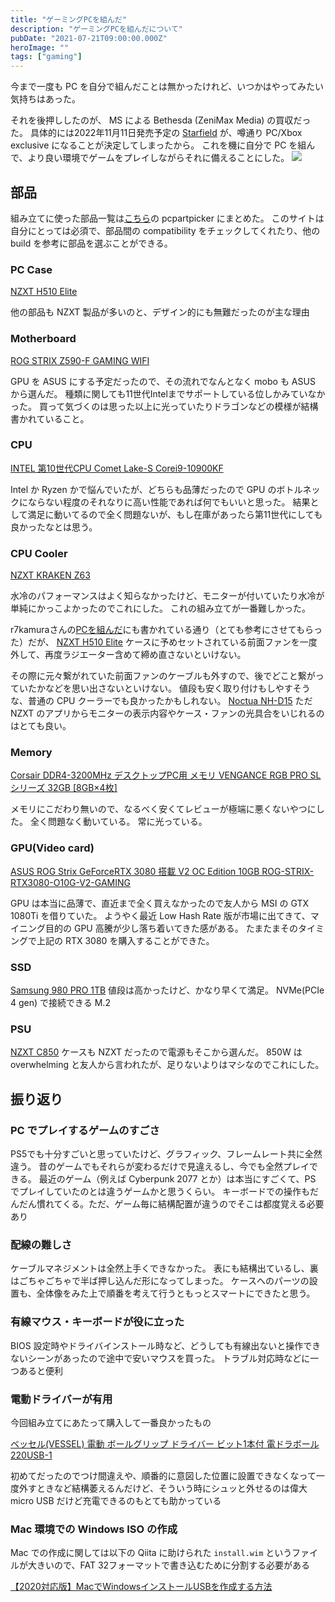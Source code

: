 ```yaml
---
title: "ゲーミングPCを組んだ"
description: "ゲーミングPCを組んだについて"
pubDate: "2021-07-21T09:00:00.000Z"
heroImage: ""
tags: ["gaming"]
---
```


今まで一度も PC を自分で組んだことは無かったけれど、いつかはやってみたい気持ちはあった。

それを後押ししたのが、 MS による Bethesda (ZeniMax Media) の買収だった。
具体的には2022年11月11日発売予定の [Starfield](https://bethesda.net/en/game/starfield) が、噂通り PC/Xbox exclusive になることが決定してしまったから。
これを機に自分で PC を組んで、より良い環境でゲームをプレイしながらそれに備えることにした。
![](/assets/blog/built-a-gaming-pc/pc_parts.jpeg)

## 部品

組み立てに使った部品一覧は[こちら](https://pcpartpicker.com/list/k8GrkX)の pcpartpicker にまとめた。
このサイトは自分にとっては必須で、部品間の compatibility をチェックしてくれたり、他の build を参考に部品を選ぶことができる。

### PC Case

[NZXT H510 Elite](https://www.amazon.co.jp/gp/product/B07T7L875Z/)

他の部品も NZXT 製品が多いのと、デザイン的にも無難だったのが主な理由

### Motherboard

[ROG STRIX Z590-F GAMING WIFI](https://www.amazon.co.jp/gp/product/B08WJ4SJXD)

GPU を ASUS にする予定だったので、その流れでなんとなく mobo も ASUS から選んだ。
種類に関しても11世代Intelまでサポートしている位しかみていなかった。
買って気づくのは思った以上に光っていたりドラゴンなどの模様が結構書かれていること。

### CPU

[INTEL 第10世代CPU Comet Lake-S Corei9-10900KF](https://www.amazon.co.jp/dp/B086MG1C7D)

Intel か Ryzen かで悩んでいたが、どちらも品薄だったので GPU のボトルネックにならない程度のそれなりに高い性能であれば何でもいいと思った。
結果として満足に動いてるので全く問題ないが、もし在庫があったら第11世代にしても良かったなとは思う。

### CPU Cooler

[NZXT KRAKEN Z63](https://www.amazon.co.jp/gp/product/B082DYSQVF)

水冷のパフォーマンスはよく知らなかったけど、モニターが付いていたり水冷が単純にかっこよかったのでこれにした。
これの組み立てが一番難しかった。

r7kamuraさんの[PCを組んだ](https://r7kamura.com/articles/2021-01-08-pc-build-2021)にも書かれている通り（とても参考にさせてもらった）だが、
[NZXT H510 Elite](https://www.amazon.co.jp/gp/product/B07T7L875Z/) ケースに予めセットされている前面ファンを一度外して、再度ラジエーター含めて締め直さないといけない。

その際に元々繋がれていた前面ファンのケーブルも外すので、後でどこと繋がっていたかなどを思い出さないといけない。
値段も安く取り付けもしやすそうな、普通の CPU クーラーでも良かったかもしれない。 [Noctua NH-D15](https://www.amazon.co.jp/dp/B00L7UZMAK)
ただ NZXT のアプリからモニターの表示内容やケース・ファンの光具合をいじれるのはとても良い。

### Memory

[Corsair DDR4-3200MHz デスクトップPC用 メモリ VENGANCE RGB PRO SLシリーズ 32GB [8GB×4枚] ](https://www.amazon.co.jp/gp/product/B08SQPPLNN)

メモリにこだわり無いので、なるべく安くてレビューが極端に悪くないやつにした。
全く問題なく動いている。
常に光っている。

### GPU(Video card)

[ASUS ROG Strix GeForceRTX 3080 搭載 V2 OC Edition 10GB ROG-STRIX-RTX3080-O10G-V2-GAMING](https://www.amazon.co.jp/gp/product/B098324LLG)

GPU は本当に品薄で、直近まで全く買えなかったので友人から MSI の GTX 1080Ti を借りていた。
ようやく最近 Low Hash Rate 版が市場に出てきて、マイニング目的の GPU 高騰が少し落ち着いてきた感がある。
たまたまそのタイミングで上記の RTX 3080 を購入することができた。


### SSD

[Samsung 980 PRO 1TB](https://www.amazon.co.jp/gp/product/B08JCPTPMM)
値段は高かったけど、かなり早くて満足。
NVMe(PCIe 4 gen) で接続できる M.2

### PSU

[NZXT C850](https://www.amazon.co.jp/gp/product/B089536LJ1)
ケースも NZXT だったので電源もそこから選んだ。
850W は overwhelming と友人から言われたが、足りないよりはマシなのでこれにした。

## 振り返り

### PC でプレイするゲームのすごさ

PS5でも十分すごいと思っていたけど、グラフィック、フレームレート共に全然違う。
昔のゲームでもそれらが変わるだけで見違えるし、今でも全然プレイできる。
最近のゲーム（例えば Cyberpunk 2077 とか）は本当にすごくて、PS でプレイしていたのとは違うゲームかと思うくらい。
キーボードでの操作もだんだん慣れてくる。ただ、ゲーム毎に結構配置が違うのでそこは都度覚える必要あり

### 配線の難しさ

ケーブルマネジメントは全然上手くできなかった。
表にも結構出ているし、裏はごちゃごちゃで半ば押し込んだ形になってしまった。
ケースへのパーツの設置も、全体像をみた上で順番を考えて行うともっとスマートにできたと思う。

### 有線マウス・キーボードが役に立った

BIOS 設定時やドライバインストール時など、どうしても有線出ないと操作できないシーンがあったので途中で安いマウスを買った。
トラブル対応時などに一つあると便利

### 電動ドライバーが有用

今回組み立てにあたって購入して一番良かったもの

[ベッセル(VESSEL) 電動 ボールグリップ ドライバー ビット1本付 電ドラボール 220USB-1](https://www.amazon.co.jp/gp/product/B07KSBSK4Z)

初めてだったのでつけ間違えや、順番的に意図した位置に設置できなくなって一度外すときなど結構萎えるんだけど、そういう時にシュッと外せるのは偉大
micro USB だけど充電できるのもとても助かっている

### Mac 環境での Windows ISO の作成

Mac での作成に関しては以下の Qiita に助けられた
`install.wim` というファイルが大きいので、FAT 32フォーマットで書き込むために分割する必要がある

[【2020対応版】MacでWindowsインストールUSBを作成する方法](https://qiita.com/sohsatoh/items/9fe0dcdc084ef9f7cbf8)